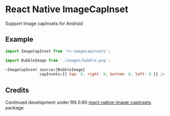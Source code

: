 # React Native ImageCapInset
Support Image capInsets for Android

## Example

```javascript
import ImageCapInset from 'rn-imagecapinsets';

import BubbleImage from './images/bubble.png';

<ImageCapInset source={BubbleImage}
               capInsets={{ top: 8, right: 8, bottom: 8, left: 8 }} />
```

## Credits

Continued development under RN 0.60
[react-native-image-capinsets](https://github.com/GeniusTony/react-native-imagecapinsets)
package.
